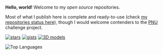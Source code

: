 **Hello, world!** Welcome to my *open source* repositories.

Most of what I publish here is complete and ready-to-use (check [my repositories status here](https://github.com/users/HubTou/projects/1/views/1)), though I would welcome contenders to the [PNU](https://github.com/HubTou/PNU) challenge project.

[![stars](https://img.shields.io/github/stars/HubTou?label=Stars)](https://github.com/HubTou) [![gists](https://img.shields.io/badge/Go%20to-my%20gists-1abc9c.svg)](https://gist.github.com/HubTou) [![3D models](https://img.shields.io/badge/Go%20to-my%203D%20models-1abc9c.svg)](https://cults3d.com/en/users/HubTou/creations)

![Top Languages](https://github-readme-stats.vercel.app/api/top-langs/?username=HubTou&layout=compact&langs_count=10)

<!--
![GitHub stats](https://github-readme-stats.vercel.app/api?username=HubTou&show_icons=true&hide_title=true)
![Top Languages](https://github-readme-stats.vercel.app/api/top-langs/?username=HubTou&layout=compact&langs_count=10)
-->
